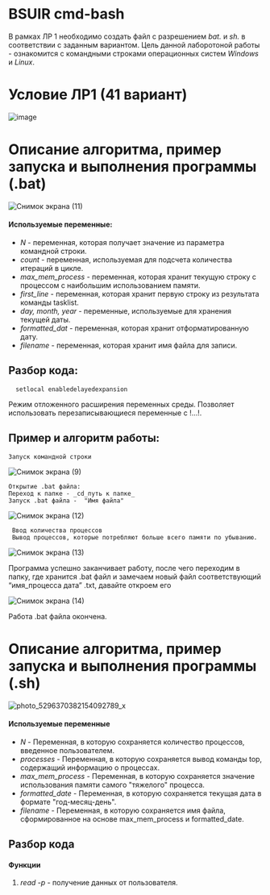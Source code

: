# BSUIR cmd-bash
В рамках ЛР 1 необходимо создать файл с разрешением *bat.* и *sh.* в соответствии с заданным вариантом.
Цель данной лаборотоной работы - ознакомится с командными строками операционных систем *Windows* и *Linux*.

# Условие ЛР1 (41 вариант)
![image](https://github.com/iis-32170x/RPIIS/assets/144945398/a818acf3-39ad-41af-b15f-a19f575d898b)

# Описание алгоритма, пример запуска и выполнения программы (.bat)

![Снимок экрана (11)](https://github.com/iis-32170x/RPIIS/assets/144945398/c0124185-9073-4340-bc27-326422e4606b)

#### Используемые переменные:
- *N* - переменная, которая получает значение из параметра командной строки.
- *count* - переменная, используемая для подсчета количества итераций в цикле.
- *max_mem_process* -  переменная, которая хранит текущую строку с процессом с наибольшим использованием памяти.
- *first_line* -  переменная, которая хранит первую строку из результата команды tasklist.
- *day, month, year* - переменные, используемые для хранения текущей даты.
- *formatted_dat* -  переменная, которая хранит отформатированную дату.
- *filename* -  переменная, которая хранит имя файла для записи.

 ## Разбор кода:

      setlocal enabledelayedexpansion
Режим отложенного расширения переменных среды. Позволяет использовать перезаписывающиеся переменные с !...!.

## Пример и алгоритм работы:
    Запуск командной строки 
    
![Снимок экрана (9)](https://github.com/iis-32170x/RPIIS/assets/144945398/d0580b63-e1b6-41ee-a5a8-a01fd69a062c)

    Открытие .bat файла:
    Переход к папке - _cd_путь к папке_
    Запуск .bat файла -  "Имя файла"

   ![Снимок экрана (12)](https://github.com/iis-32170x/RPIIS/assets/144945398/a148b06f-e6b2-45d5-a338-78372ca29c0e)
  
     Ввод количества процессов 
     Вывод процессов, которые потребляют больше всего памяти по убыванию.

![Снимок экрана (13)](https://github.com/iis-32170x/RPIIS/assets/144945398/a193f04c-c161-4f6d-85c3-310ff8bc51fa)

Программа успешно заканчивает работу, после чего переходим в папку, где хранится .bat файл и замечаем новый файл соответствующий “имя_процесса дата”
.txt, давайте откроем его 

![Снимок экрана (14)](https://github.com/iis-32170x/RPIIS/assets/144945398/e1d071f1-1978-4843-ac9f-8f3b5c2f46b6)

Работа .bat файла окончена.

# Описание алгоритма, пример запуска и выполнения программы (.sh)

![photo_5296370382154092789_x](https://github.com/iis-32170x/RPIIS/assets/144945398/1182c8fe-07e7-41e5-84f9-537879b32d04)

#### Используемые переменные

- *N* - Переменная, в которую сохраняется количество процессов, введенное пользователем.
- *processes* - Переменная, в которую сохраняется вывод команды top, содержащий информацию о процессах.
- *max_mem_process* - Переменная, в которую сохраняется значение использования памяти самого "тяжелого" процесса.
- *formatted_date* - Переменная, в которую сохраняется текущая дата в формате "год-месяц-день".
- *filename* - Переменная, в которую сохраняется имя файла, сформированное на основе max_mem_process и formatted_date.

## Разбор кода

#### Функции


1. _read -p_ - получение данных от пользователя.





